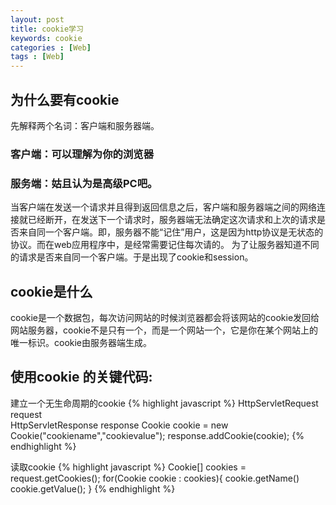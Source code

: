 ```yaml
---
layout: post
title: cookie学习
keywords: cookie
categories : [Web]
tags : [Web]
---
```

## 为什么要有cookie
先解释两个名词：客户端和服务器端。

### 客户端：可以理解为你的浏览器
### 服务端：姑且认为是高级PC吧。

当客户端在发送一个请求并且得到返回信息之后，客户端和服务器端之间的网络连接就已经断开，在发送下一个请求时，服务器端无法确定这次请求和上次的请求是否来自同一个客户端。即，服务器不能“记住”用户，这是因为http协议是无状态的协议。而在web应用程序中，是经常需要记住每次请的。
为了让服务器知道不同的请求是否来自同一个客户端。于是出现了cookie和session。

## cookie是什么 

cookie是一个数据包，每次访问网站的时候浏览器都会将该网站的cookie发回给网站服务器，cookie不是只有一个，而是一个网站一个，它是你在某个网站上的唯一标识。cookie由服务器端生成。

## 使用cookie 的关键代码:


建立一个无生命周期的cookie
{% highlight javascript %}
    HttpServletRequest request  
    HttpServletResponse response
    Cookie cookie = new Cookie("cookiename","cookievalue");
    response.addCookie(cookie);
{% endhighlight %}

读取cookie
{% highlight javascript %}
    Cookie[] cookies = request.getCookies();
    for(Cookie cookie : cookies){
    cookie.getName() 
    cookie.getValue(); 
}
{% endhighlight %}



